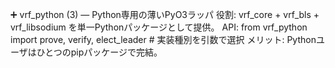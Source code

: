➕ vrf_python (3) — Python専用の薄いPyO3ラッパ
役割: vrf_core + vrf_bls + vrf_libsodium を単一Pythonパッケージとして提供。
API:
from vrf_python import prove, verify, elect_leader  # 実装種別を引数で選択
メリット: Pythonユーザはひとつのpipパッケージで完結。
